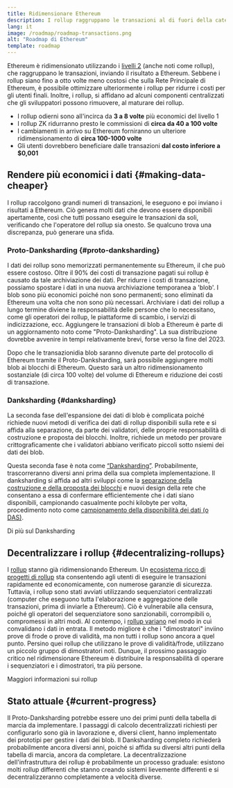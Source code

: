 ```yaml
---
title: Ridimensionare Ethereum
description: I rollup raggruppano le transazioni al di fuori della catena, riducendo i costi per l'utente. Tuttavia, il metodo con cui i rollup utilizzano i dati al momento è troppo costoso e questo limita l'economicità delle transazioni. Il Proto-Danksharding lo corregge.
lang: it
image: /roadmap/roadmap-transactions.png
alt: "Roadmap di Ethereum"
template: roadmap
---
```


Ethereum è ridimensionato utilizzando i [livelli 2](/layer-2/#rollups) (anche noti come rollup), che raggruppano le transazioni, inviando il risultato a Ethereum. Sebbene i rollup siano fino a otto volte meno costosi che sulla Rete Principale di Ethereum, è possibile ottimizzare ulteriormente i rollup per ridurre i costi per gli utenti finali. Inoltre, i rollup, si affidano ad alcuni componenti centralizzati che gli sviluppatori possono rimuovere, al maturare dei rollup.

<InfoBanner mb={8} title="Costi di transazione">
  <ul style={{ marginBottom: 0 }}>
    <li>I rollup odierni sono all'incirca da <strong>3 a 8 volte</strong> più economici del livello 1</li>
    <li>I rollup ZK ridurranno presto le commissioni di <strong>circa da 40 a 100 volte</strong></li>
    <li>I cambiamenti in arrivo su Ethereum forniranno un ulteriore ridimensionamento di <strong>circa 100-1000 volte</strong></li>
    <li style={{ marginBottom: 0 }}>Gli utenti dovrebbero beneficiare dalle transazioni <strong>dal costo inferiore a $0,001</strong></li>
  </ul>
</InfoBanner>

## Rendere più economici i dati \{#making-data-cheaper}

I rollup raccolgono grandi numeri di transazioni, le eseguono e poi inviano i risultati a Ethereum. Ciò genera molti dati che devono essere disponibili apertamente, così che tutti possano eseguire le transazioni da soli, verificando che l'operatore del rollup sia onesto. Se qualcuno trova una discrepanza, può generare una sfida.

### Proto-Danksharding \{#proto-danksharding}

I dati dei rollup sono memorizzati permanentemente su Ethereum, il che può essere costoso. Oltre il 90% dei costi di transazione pagati sui rollup è causato da tale archiviazione dei dati. Per ridurre i costi di transazione, possiamo spostare i dati in una nuova archiviazione temporanea a 'blob'. I blob sono più economici poiché non sono permanenti; sono eliminati da Ethereum una volta che non sono più necessari. Archiviare i dati dei rollup a lungo termine diviene la responsabilità delle persone che lo necessitano, come gli operatori dei rollup, le piattaforme di scambio, i servizi di indicizzazione, ecc. Aggiungere le transazioni di blob a Ethereum è parte di un aggiornamento noto come "Proto-Danksharding". La sua distribuzione dovrebbe avvenire in tempi relativamente brevi, forse verso la fine del 2023.

Dopo che le transazionidia blob saranno divenute parte del protocollo di Ethereum tramite il Proto-Danksharding, sarà possibile aggiungere molti blob ai blocchi di Ethereum. Questo sarà un altro ridimensionamento sostanziale (di circa 100 volte) del volume di Ethereum e riduzione dei costi di transazione.

### Danksharding \{#danksharding}

La seconda fase dell'espansione dei dati di blob è complicata poiché richiede nuovi metodi di verifica dei dati di rollup disponibili sulla rete e si affida alla separazione, da parte dei validatori, delle proprie responsabilità di costruzione e proposta dei blocchi. Inoltre, richiede un metodo per provare crittograficamente che i validatori abbiano verificato piccoli sotto nsiemi dei dati dei blob.

Questa seconda fase è nota come [“Danksharding”](/roadmap/danksharding/). Probabilmente, trascorreranno diversi anni prima della sua completa implementazione. Il danksharding si affida ad altri sviluppi come la [separazione della costruzione e della proposta dei blocchi](/roadmap/pbs) e nuovi design della rete che consentano a essa di confermare efficientemente che i dati siano disponibili, campionando casualmente pochi kilobyte per volta, procedimento noto come [campionamento della disponibilità dei dati (o DAS)](/developers/docs/data-availability).

<ButtonLink variant="outline-color" to="/roadmap/danksharding/">Di più sul Danksharding</ButtonLink>

## Decentralizzare i rollup \{#decentralizing-rollups}

I [rollup](/layer-2) stanno già ridimensionando Ethereum. Un [ecosistema ricco di progetti di rollup](https://l2beat.com/scaling/tvl) sta consentendo agli utenti di eseguire le transazioni rapidamente ed economicamente, con numerose garanzie di sicurezza. Tuttavia, i rollup sono stati avviati utilizzando sequenziatori centralizzati (computer che eseguono tutta l'elaborazione e aggregazione delle transazioni, prima di inviarle a Ethereum). Ciò è vulnerabile alla censura, poiché gli operatori del sequenziatore sono sanzionabili, corrompibili o, compromessi in altri modi. Al contempo, i [rollup variano](https://l2beat.com) nel modo in cui convalidano i dati in entrata. Il metodo migliore è che i "dimostratori" inviino prove di frode o prove di validità, ma non tutti i rollup sono ancora a quel punto. Persino quei rollup che utilizzano le prove di validità/frode, utilizzano un piccolo gruppo di dimostratori noti. Dunque, il prossimo passaggio critico nel ridimensionare Ethereum è distribuire la responsabilità di operare i sequenziatori e i dimostratori, tra più persone.

<ButtonLink variant="outline-color" to="/developers/docs/scaling/">Maggiori informazioni sui rollup</ButtonLink>

## Stato attuale \{#current-progress}

Il Proto-Danksharding potrebbe essere uno dei primi punti della tabella di marcia da implementare. I passaggi di calcolo decentralizzati richiesti per configurarlo sono già in lavorazione e, diversi client, hanno implementato dei prototipi per gestire i dati dei blob. Il Danksharding completo richiederà probabilmente ancora diversi anni, poiché si affida su diversi altri punti della tabella di marcia, ancora da completare. La decentralizzazione dell'infrastruttura dei rollup è probabilmente un processo graduale: esistono molti rollup differenti che stanno creando sistemi lievemente differenti e si decentralizzeranno completamente a velocità diverse.
